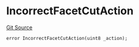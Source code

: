 # IncorrectFacetCutAction
[Git Source](https://github.com/thrackle-io/Tron/blob/afc52571532b132ea1dea91ad1d1f1af07381e8a/src/economic/ruleStorage/RuleStorageDiamondLib.sol)


```solidity
error IncorrectFacetCutAction(uint8 _action);
```

